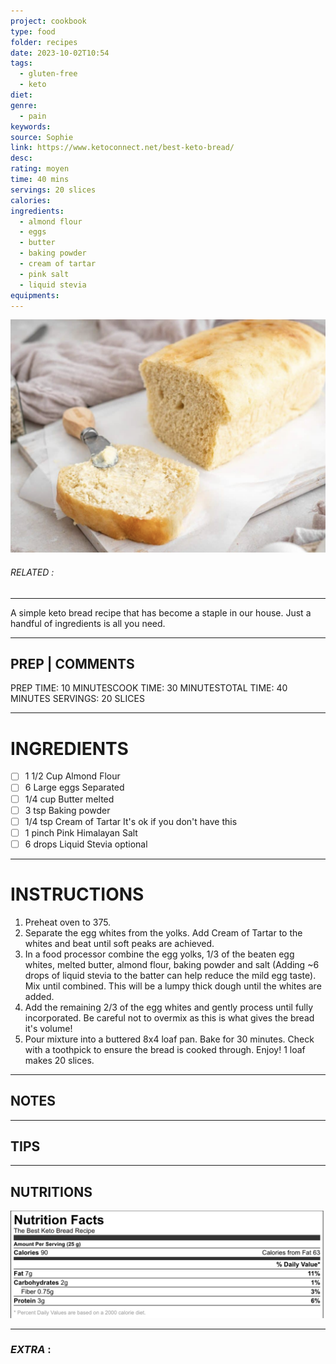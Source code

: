 ```yaml
---
project: cookbook
type: food
folder: recipes
date: 2023-10-02T10:54
tags:
  - gluten-free
  - keto
diet: 
genre:
  - pain
keywords: 
source: Sophie
link: https://www.ketoconnect.net/best-keto-bread/
desc: 
rating: moyen
time: 40 mins
servings: 20 slices
calories: 
ingredients:
  - almond flour
  - eggs
  - butter
  - baking powder
  - cream of tartar
  - pink salt
  - liquid stevia
equipments:
---
```


![IMAGE](image_688.png)

###### *RELATED* : 
---
A simple keto bread recipe that has become a staple in our house. Just a handful of ingredients is all you need.

---
## PREP | COMMENTS

PREP TIME: 10 MINUTESCOOK TIME: 30 MINUTESTOTAL TIME: 40 MINUTES SERVINGS: 20 SLICES

---
# INGREDIENTS

- [ ] 1 1/2 Cup Almond Flour
- [ ] 6 Large eggs Separated
- [ ] 1/4 cup Butter melted
- [ ] 3 tsp Baking powder
- [ ] 1/4 tsp Cream of Tartar It's ok if you don't have this
- [ ] 1 pinch Pink Himalayan Salt
- [ ] 6 drops Liquid Stevia optional

---
# INSTRUCTIONS

1. Preheat oven to 375.
2. Separate the egg whites from the yolks. Add Cream of Tartar to the whites and beat until soft peaks are achieved.
3. In a food processor combine the egg yolks, 1/3 of the beaten egg whites, melted butter, almond flour, baking powder and salt (Adding ~6 drops of liquid stevia to the batter can help reduce the mild egg taste). Mix until combined. This will be a lumpy thick dough until the whites are added.
4. Add the remaining 2/3 of the egg whites and gently process until fully incorporated. Be careful not to overmix as this is what gives the bread it's volume!
5. Pour mixture into a buttered 8x4 loaf pan. Bake for 30 minutes. Check with a toothpick to ensure the bread is cooked through. Enjoy! 1 loaf makes 20 slices.

---
## NOTES



---
## TIPS



---
## NUTRITIONS

![IMAGE](image_689.png)


---
### *EXTRA* :




